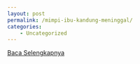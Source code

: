 ```yaml
---
layout: post
permalink: /mimpi-ibu-kandung-meninggal/
categories:
    - Uncategorized
---
```


[Baca Selengkapnya](/04)